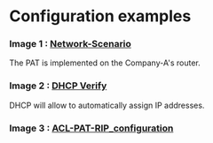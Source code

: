 # Configuration examples

<h3>Image 1 : <a href="https://github.com/Nirali4/Networking_Projects/blob/master/Network-Port-Address-Translation/Images/Port-Address-Translation.JPG">Network-Scenario</a> </h3>
The PAT is implemented on the Company-A's router.

<h3>Image 2 : <a href="https://github.com/Nirali4/Networking_Projects/blob/master/Network-Port-Address-Translation/Images/DHCP-Verify.JPG">DHCP Verify</a></h3> 
DHCP will allow to automatically assign IP addresses.

<h3>Image 3 : <a href="https://github.com/Nirali4/Networking_Projects/blob/master/Network-Port-Address-Translation/Images/ACL-PAT-RIP_configured.JPG">ACL-PAT-RIP_configuration</a></h3>


